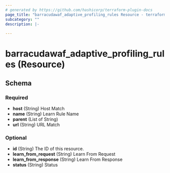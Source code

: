 ```yaml
---
# generated by https://github.com/hashicorp/terraform-plugin-docs
page_title: "barracudawaf_adaptive_profiling_rules Resource - terraform-provider-barracudawaf"
subcategory: ""
description: |-
  
---
```


# barracudawaf_adaptive_profiling_rules (Resource)





<!-- schema generated by tfplugindocs -->
## Schema

### Required

- **host** (String) Host Match
- **name** (String) Learn Rule Name
- **parent** (List of String)
- **url** (String) URL Match

### Optional

- **id** (String) The ID of this resource.
- **learn_from_request** (String) Learn From Request
- **learn_from_response** (String) Learn From Response
- **status** (String) Status


